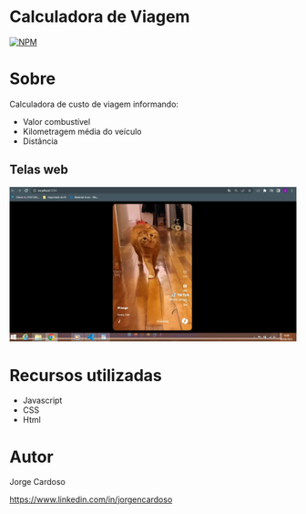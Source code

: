 # Calculadora de Viagem
[![NPM](https://img.shields.io/npm/l/react)](https://github.com/JORGECARDOSODEV/appvideo/blob/main/LICENSE) 

# Sobre 

Calculadora de custo de viagem informando:

- Valor combustível
- Kilometragem média do veículo
- Distância

## Telas web
![Web 1](https://github.com/JORGECARDOSODEV/appvideo/blob/main/printappvideo.jpg)

# Recursos utilizadas
- Javascript
- CSS
- Html

# Autor
Jorge Cardoso

https://www.linkedin.com/in/jorgencardoso
